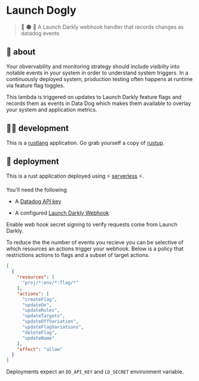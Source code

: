 # Launch Dogly

> 🚀 🌑 🐶 A Launch Darkly webhook handler that records changes as datadog events


## 🤔 about

Your obvervability and monitoring strategy should include visibilty into notable
events in your system in order to understand system triggers. In a continuously deployed
system, production testing often happens at runtime via feature flag toggles.

This lambda is triggered on updates to Launch Darkly feature flags and records them
as events in Data Dog which makes them available to overlay your system and application metrics.

## 👩‍🏭 development

This is a [rustlang](https://www.rust-lang.org/en-US/) application.
Go grab yourself a copy of [rustup](https://rustup.rs/).

## 🚀 deployment

This is a rust application deployed using ⚡ [serverless](https://serverless.com/) ⚡.

You'll need the following

* A [Datadog API key](https://app.datadoghq.com/account/settings#api)

* A configured [Launch Darkly Webhook](https://app.launchdarkly.com/pro/integrations/webhooks/new)

Enable web hook secret signing to verify requests come from Launch Darkly.

To reduce the the number of events you recieve you can be selective of
which resources an actions trigger your webhook. Below is a policy that
restrictions actions to flags and a subset of target actions.

```json
[
  {
    "resources": [
      "proj/*:env/*:flag/*"
    ],
    "actions": [
      "createFlag",
      "updateOn",
      "updateRules",
      "updateTargets",
      "updateOffVariation",
      "updateFlagVariations",
      "deleteFlag",
      "updateName"
    ],
    "effect": "allow"
  }
]
```

Deployments expect an `DD_API_KEY` and `LD_SECRET` environment variable.